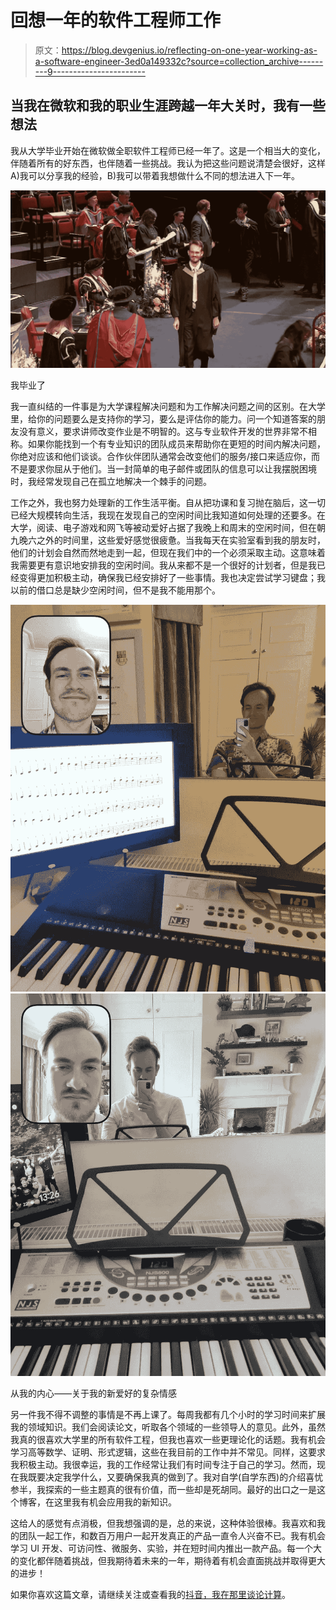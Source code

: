 # 回想一年的软件工程师工作

> 原文：<https://blog.devgenius.io/reflecting-on-one-year-working-as-a-software-engineer-3ed0a149332c?source=collection_archive---------9----------------------->

## 当我在微软和我的职业生涯跨越一年大关时，我有一些想法

我从大学毕业开始在微软做全职软件工程师已经一年了。这是一个相当大的变化，伴随着所有的好东西，也伴随着一些挑战。我认为把这些问题说清楚会很好，这样 A)我可以分享我的经验，B)我可以带着我想做什么不同的想法进入下一年。

![](img/852c7e73e1d0b97f114f4029a67c55e6.png)

我毕业了

我一直纠结的一件事是为大学课程解决问题和为工作解决问题之间的区别。在大学里，给你的问题要么是支持你的学习，要么是评估你的能力。问一个知道答案的朋友没有意义，要求讲师改变作业是不明智的。这与专业软件开发的世界非常不相称。如果你能找到一个有专业知识的团队成员来帮助你在更短的时间内解决问题，你绝对应该和他们谈谈。合作伙伴团队通常会改变他们的服务/接口来适应你，而不是要求你屈从于他们。当一封简单的电子邮件或团队的信息可以让我摆脱困境时，我经常发现自己在孤立地解决一个棘手的问题。

工作之外，我也努力处理新的工作生活平衡。自从把功课和复习抛在脑后，这一切已经大规模转向生活，我现在发现自己的空闲时间比我知道如何处理的还要多。在大学，阅读、电子游戏和网飞等被动爱好占据了我晚上和周末的空闲时间，但在朝九晚六之外的时间里，这些爱好感觉很疲惫。当我每天在实验室看到我的朋友时，他们的计划会自然而然地走到一起，但现在我们中的一个必须采取主动。这意味着我需要更有意识地安排我的空闲时间。我从来都不是一个很好的计划者，但是我已经变得更加积极主动，确保我已经安排好了一些事情。我也决定尝试学习键盘；我以前的借口总是缺少空闲时间，但不是我不能用那个。

![](img/509522e667036695ac3a002698a3b572.png)![](img/6a055949cec4b975a03078a5f5adbed0.png)

从我的内心——关于我的新爱好的复杂情感

另一件我不得不调整的事情是不再上课了。每周我都有几个小时的学习时间来扩展我的领域知识。我们会阅读论文，听取各个领域的一些领导人的意见。此外，虽然我真的很喜欢大学里的所有软件工程，但我也喜欢一些更理论化的话题。我有机会学习高等数学、证明、形式逻辑，这些在我目前的工作中并不常见。同样，这要求我积极主动。我很幸运，我的工作经常让我们有时间专注于自己的学习。然而，现在我既要决定我学什么，又要确保我真的做到了。我对自学(自学东西)的介绍喜忧参半，我探索的一些主题真的很有价值，而一些却是死胡同。最好的出口之一是这个博客，在这里我有机会应用我的新知识。

这给人的感觉有点消极，但我想强调的是，总的来说，这种体验很棒。我喜欢和我的团队一起工作，和数百万用户一起开发真正的产品一直令人兴奋不已。我有机会学习 UI 开发、可访问性、微服务、实验，并在短时间内推出一款产品。每一个大的变化都伴随着挑战，但我期待着未来的一年，期待着有机会直面挑战并取得更大的进步！

如果你喜欢这篇文章，请继续关注或查看我的[抖音，我在那里谈论计算](https://www.tiktok.com/@joetalkscomputing?is_from_webapp=1&sender_device=pc)。